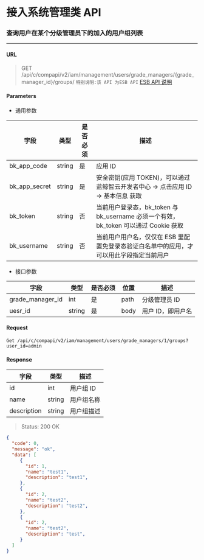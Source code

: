 # 接入系统管理类 API
### 查询用户在某个分级管理员下的加入的用户组列表

-------

#### URL

> GET /api/c/compapi/v2/iam/management/users/grade_managers/{grade_manager_id}/groups/
> `特别说明:该 API 为ESB API` [ESB API 说明](../01-Overview/01-BackendAPIvsESBAPI.md)


#### Parameters

* 通用参数

| 字段 |  类型 |是否必须  | 描述  |
|--------|--------|--------|--------|
|bk_app_code|string|是|应用 ID|
|bk_app_secret|string|是|安全密钥(应用 TOKEN)，可以通过 蓝鲸智云开发者中心 -> 点击应用 ID -> 基本信息 获取|
|bk_token|string|否|当前用户登录态，bk_token 与 bk_username 必须一个有效，bk_token 可以通过 Cookie 获取|
|bk_username|string|否|当前用户用户名，仅仅在 ESB 里配置免登录态验证白名单中的应用，才可以用此字段指定当前用户|

* 接口参数

| 字段 |  类型 |是否必须  | 位置 |描述  |
|--------|--------|--------|--------|--------|
| grade_manager_id | int | 是 | path | 分级管理员 ID |
| uesr_id | string | 是 | body | 用户 ID，即用户名 |

#### Request
```plain
Get /api/c/compapi/v2/iam/management/users/grade_managers/1/groups?user_id=admin
```

#### Response

| 字段      | 类型      | 描述      |
|-----------|-----------|-----------|
| id   | int     | 用户组 ID |
| name | string | 用户组名称 |
| description | string | 用户组描述 |


> Status: 200 OK

```json
{
  "code": 0,
  "message": "ok",
  "data": [
     {
       "id": 1,
       "name": "test1",
       "description": "test1",
     },
     {
       "id": 2,
       "name": "test2",
       "description": "test2",
     },
     {
       "id": 2,
       "name": "test2",
       "description": "test",
     }
  ]
}
```
